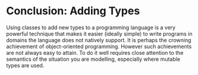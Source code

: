 # Conclusion: Adding Types

Using classes to add new types to a programming language is a very
powerful technique that makes it easier (ideally simple) to write
programs in domains the language does not natively support. It is
perhaps the crowning achievement of object-oriented programming. However
such achievements are not always easy to attain. To do it well requires
close attention to the semantics of the situation you are modelling,
especially where mutable types are used.


